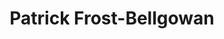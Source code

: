 ---
title: "Patrick Frost-Bellgowan"
presenter_id: patrick_frost-bellgowan
permalink: /member_full_publications/patrick_frost-bellgowan
layout: member_all_publications
---
